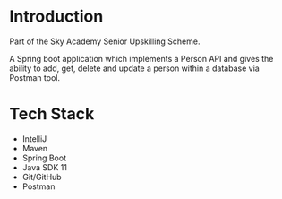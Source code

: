 # Introduction

Part of the Sky Academy Senior Upskilling Scheme.

A Spring boot application which implements a Person API and gives the ability to add, get, delete and update a person within a database via Postman tool.

# Tech Stack

* IntelliJ
* Maven
* Spring Boot
* Java SDK 11
* Git/GitHub
* Postman
